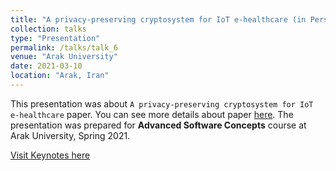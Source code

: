 ```yaml
---
title: "A privacy-preserving cryptosystem for IoT e-healthcare (in Persian)"
collection: talks
type: "Presentation"
permalink: /talks/talk_6
venue: "Arak University"
date: 2021-03-10
location: "Arak, Iran"
---
```


This presentation was about `A privacy-preserving cryptosystem for IoT e-healthcare` paper. You can see more details about paper [here](https://www.sciencedirect.com/science/article/abs/pii/S002002551930088X). The presentation was prepared for **Advanced Software Concepts** course at Arak University, Spring 2021.

[Visit Keynotes here](https://alirezasn.github.io/files/talk_6_slides)